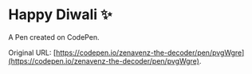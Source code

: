 # Happy Diwali ✨ 

A Pen created on CodePen.

Original URL: [https://codepen.io/zenavenz-the-decoder/pen/pvgWgre](https://codepen.io/zenavenz-the-decoder/pen/pvgWgre).

